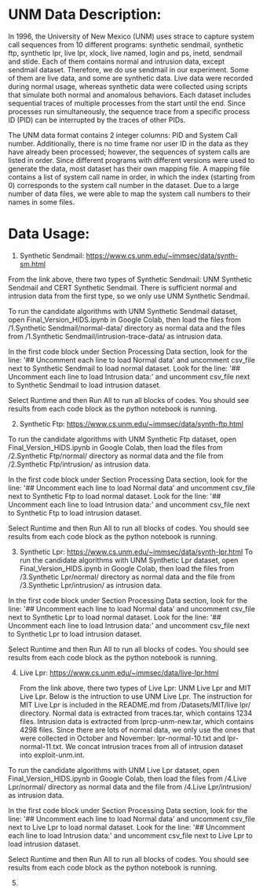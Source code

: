 # UNM Data Description:

In 1996, the University of New Mexico (UNM) uses strace to capture system call sequences from 10 different programs: synthetic sendmail, synthetic ftp, synthetic lpr, live lpr, xlock, live named, login and ps, inetd, sendmail and stide. 
Each of them contains normal and intrusion data, except sendmail dataset. Therefore, we do use sendmail in our experiment.
Some of them are live data, and some are synthetic data. Live data were recorded during normal usage, whereas synthetic data were collected using scripts that simulate both normal and anomalous behaviors. Each dataset includes sequential traces of multiple processes from the start until the end. Since processes run simultaneously, the sequence trace from a specific process ID (PID) can be interrupted by the traces of other PIDs. 

The UNM data format contains 2 integer columns: PID and System Call number. Additionally, there is no time frame nor user ID in the data as they have already been processed; however, the sequences of system calls are listed in order. Since different programs with different versions were used to generate the data, most dataset has their own mapping file. A mapping file contains a list of system call name in order, in which the index (starting from 0) corresponds to the system call number in the dataset. Due to a large number of data files, we were able to map the system call numbers to their names in some files. 


# Data Usage:

 1. Synthetic Sendmail: https://www.cs.unm.edu/~immsec/data/synth-sm.html

  From the link above, there two types of Synthetic Sendmail: UNM Synthetic Sendmail and CERT Synthetic Sendmail. There is sufficient normal and intrusion data from the first type, so we only use UNM Synthetic Sendmail. 

  To run the candidate algorithms with UNM Synthetic Sendmail dataset, open Final_Version_HIDS.ipynb in Google Colab, then load the files from /1.Synthetic Sendmail/normal-data/ directory as normal data and the files from /1.Synthetic Sendmail/intrusion-trace-data/ as intrusion data. 

  In the first code block under Section Processing Data section, look for the line: '## Uncomment each line to load Normal data' and uncomment csv_file next to Synthetic Sendmail to load normal dataset. Look for the line: '## Uncomment each line to load Intrusion data:' and uncomment csv_file next to Synthetic Sendmail to load intrusion dataset.
  
  Select Runtime and then Run All to run all blocks of codes. You should see results from each code block as the python notebook is running.

2. Synthetic Ftp: https://www.cs.unm.edu/~immsec/data/synth-ftp.html

  To run the candidate algorithms with UNM Synthetic Ftp dataset, open Final_Version_HIDS.ipynb in Google Colab, then load the files from /2.Synthetic Ftp/normal/ directory as normal data and the file from /2.Synthetic Ftp/intrusion/ as intrusion data. 

  In the first code block under Section Processing Data section, look for the line: '## Uncomment each line to load Normal data' and uncomment csv_file next to Synthetic Ftp to load normal dataset. Look for the line: '## Uncomment each line to load Intrusion data:' and uncomment csv_file next to Synthetic Ftp to load intrusion dataset.
  
  Select Runtime and then Run All to run all blocks of codes. You should see results from each code block as the python notebook is running.

3. Synthetic Lpr: https://www.cs.unm.edu/~immsec/data/synth-lpr.html
  To run the candidate algorithms with UNM Synthetic Lpr dataset, open Final_Version_HIDS.ipynb in Google Colab, then load the files from /3.Synthetic Lpr/normal/ directory as normal data and the file from /3.Synthetic Lpr/intrusion/ as intrusion data. 

  In the first code block under Section Processing Data section, look for the line: '## Uncomment each line to load Normal data' and uncomment csv_file next to Synthetic Lpr to load normal dataset. Look for the line: '## Uncomment each line to load Intrusion data:' and uncomment csv_file next to Synthetic Lpr to load intrusion dataset.
  
  Select Runtime and then Run All to run all blocks of codes. You should see results from each code block as the python notebook is running.

4. Live Lpr: https://www.cs.unm.edu/~immsec/data/live-lpr.html
   
   From the link above, there two types of Live Lpr: UNM Live Lpr and MIT Live Lpr. Below is the intruction to use UNM Live Lpr. The instruction for MIT Live Lpr is included in the README.md from /Datasets/MIT/live lpr/ directory. 
   Normal data is extracted from traces.tar, which contains 1234 files. Intrusion data is extracted from lprcp-unm-new.tar, which contains 4298 files. Since there are lots of normal data, we only use the ones that were collected in October and November: lpr-normal-10.txt and lpr-normal-11.txt. We concat intrusion traces from all of intrusion dataset into exploit-unm.int.  
   
  To run the candidate algorithms with UNM Live Lpr dataset, open Final_Version_HIDS.ipynb in Google Colab, then load the files from /4.Live Lpr/normal/ directory as normal data and the file from /4.Live Lpr/intrusion/ as intrusion data. 

  In the first code block under Section Processing Data section, look for the line: '## Uncomment each line to load Normal data' and uncomment csv_file next to Live Lpr to load normal dataset. Look for the line: '## Uncomment each line to load Intrusion data:' and uncomment csv_file next to Live Lpr to load intrusion dataset.
  
  Select Runtime and then Run All to run all blocks of codes. You should see results from each code block as the python notebook is running.


5. 
